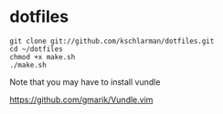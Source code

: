 dotfiles
========

```
git clone git://github.com/kschlarman/dotfiles.git
cd ~/dotfiles
chmod +x make.sh
./make.sh
```

Note that you may have to install vundle

https://github.com/gmarik/Vundle.vim
